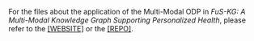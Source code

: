 For the files about the application of the Multi-Modal ODP in *FuS-KG: A Multi-Modal Knowledge Graph Supporting
Personalized Health*, please refer to the [[WEBSITE]](https://horus-ai.fbk.eu/fuskg/) or the [[REPO]](https://github.com/IDA-FBK/FuS-KG).
